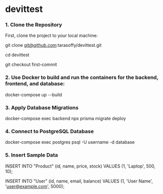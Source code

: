 # devittest

### 1. Clone the Repository
First, clone the project to your local machine:

git clone git@github.com:tarasoffy/devittest.git

cd devittest

git checkout first-commit

### 2. Use Docker to build and run the containers for the backend, frontend, and database:
docker-compose up --build

### 3. Apply Database Migrations
docker-compose exec backend npx prisma migrate deploy

### 4. Connect to PostgreSQL Database
docker-compose exec postgres psql -U username -d database

### 5. Insert Sample Data
INSERT INTO "Product" (id, name, price, stock) 
VALUES (1, 'Laptop', 500, 10);

INSERT INTO "User" (id, name, email, balance) 
VALUES (1, 'User Name', 'user@example.com', 5000);
